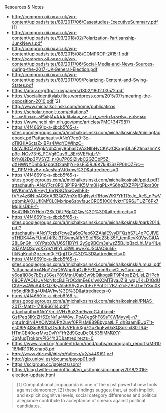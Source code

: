 Resources & Notes

- http://comprop.oii.ox.ac.uk/wp-content/uploads/sites/89/2017/06/Casestudies-ExecutiveSummary.pdf [1]
- http://comprop.oii.ox.ac.uk/wp-content/uploads/sites/93/2018/02/Polarization-Partisanship-JunkNews.pdf
- http://comprop.oii.ox.ac.uk/wp-content/uploads/sites/89/2015/08/COMPROP-2015-1.pdf
- http://comprop.oii.ox.ac.uk/wp-content/uploads/sites/89/2017/06/Social-Media-and-News-Sources-during-the-2017-UK-General-Election.pdf
- http://comprop.oii.ox.ac.uk/wp-content/uploads/sites/89/2017/09/Polarizing-Content-and-Swing-States.pdf
- https://arxiv.org/ftp/arxiv/papers/1802/1802.03572.pdf
- https://socialidentitylab.files.wordpress.com/2015/07/smearing-the-opposition-2010.pdf [2]
- http://www.michalkosinski.com/home/publications
- https://scholar.google.com/citations?hl=en&user=ol5ahj4AAAAJ&view_op=list_works&sortby=pubdate
- https://www.ncbi.nlm.nih.gov/pmc/articles/PMC4347987/
- https://4f46691c-a-dbcb5f65-s-sites.googlegroups.com/a/michalkosinski.com/michalkosinski/miningfacebook.pdf?attachauth=ANoY7co0-3c-oTlKHIA6ctsZxiBPs4jWqYCWIhzO-t3cWJBCZyWgkNdbXmjy9obajDVA3NIbHvCKAytCKxpgDLaF21mazImYXp9c-NGv73-6_PCVg6Guv9I_8Er5VEFiqLrV-bYhQj2Dp3PVSYZ_nk0u7P0Si2IvbC2GZCbP5Z-dXHWNYDnh5dZpqCG2aMtjYi-SsF55RJ6K7ki82SzFP0hOZFrc--E_J1PMHbz6v-cAcsFaqVJ0xpw%3D&attredirects=0
- https://4f46691c-a-dbcb5f65-s-sites.googlegroups.com/a/michalkosinski.com/michalkosinski/ppid.pdf?attachauth=ANoY7cri8P0j3P1P94K5Mm0HgPLxVS6hgZXZPPj4Zjkqr30rMVKmmW8jHvyf_6mNSQfpaOwlhE3-fVYv4z6iNIoAG6gA3I3QGVmXqfDgNsytrRHowWKPYhTRcJe_AeS_nPwVgqbmkAKUUfKMfCLCMxripe6sbvfaucCRC510C04yktrF9R6JTUZF6Pk7MgSlsDbE-f-Bc42lNkOYHdo72SkfOiUP6pQ2Qw%3D%3D&attredirects=0
- https://4f46691c-a-dbcb5f65-s-sites.googlegroups.com/a/michalkosinski.com/michalkosinski/park2014.pdf?attachauth=ANoY7cpbt7cweZa6xGfep6XZAiaIE9vyDFQzhS7L4oPCJIVExTHDK44wFUmU4f8Jl3T8ymyARrYSIoPlSe23blS5F_temRcvK0VsvGiUA28LGnGh_lrXYPabXWU6S11DYfI_2ySg9BCm3elwzZ5BJlqBacLhLMu41LezdZAMQSgysXZqsY9hYLo8WLewvZsJSclAOSuh6-fIkNqKnuh3pzcom0gFQgjTGg%3D%3D&attredirects=0
- https://4f46691c-a-dbcb5f65-s-sites.googlegroups.com/a/michalkosinski.com/michalkosinski/umuai.pdf?attachauth=ANoY7cqQ5WnpRqGzIEFZR_mm6xqvCLwGuru-qe-y6oa1jO8c7bEsu3GesP89MtnU0ab3w9bQjkpgsRiT9P4oaBZrLIsLZHPch68OPWAOLlUVNcNfpcBJIFrOCdmEe6s1wKCMTByaJZl8_wqU1KLD1QdUCIVHw4WoA43ZQz9zyAl56SAyXyytbFxPPofDTVBZn2cFZBsLbefY3m0Xfb5njdRkBIq4UMAVhw%3D%3D&attredirects=0
- https://4f46691c-a-dbcb5f65-s-sites.googlegroups.com/a/michalkosinski.com/michalkosinski/PNAS-2017-Matz-1710966114.pdf?attachauth=ANoY7crukVHx8uX3m9wxoGJufkqc4-GzfPeq3IKcZH6ZdNe1u4W8w_PbACeg6hF89sT0WMyyvlj-n7-cptu1ndIN4AXOIVzbUPX2uwf0PPIsM889Bbyqa9LlF_dh8aamlEUq71t-es09PgQSm88ffbzDwdn1vVE1nhXgj7GuZkqFw0bXQ8dk-xI80TR4-HTmCE40oxrMvzDvIYrFffr2d9GzuDcOL535lMMQXY-3qMugTrokbrvPI64%3D&attredirects=0
- https://www.rand.org/content/dam/rand/pubs/monograph_reports/MR1016/MR1016.chap8.pdf
- http://www.dtic.mil/dtic/tr/fulltext/u2/a445151.pdf
- http://gip.uniovi.es/docume/psyop01.pdf
- https://sclgroup.cc/projects/sord/
- https://blog.twitter.com/official/en_us/topics/company/2018/2016-election-update.html


> [1] Computational propaganda is one of the most powerful new tools against democracy. 
> [2]  these findings suggest that, at both implicit and explicit cognitive levels, social category differences and political allegiance contribute to acceptance of smears against political candidates.